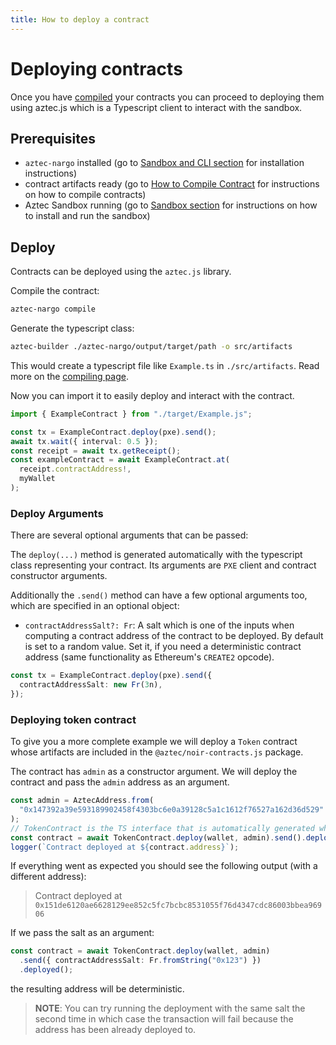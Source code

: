 ```yaml
---
title: How to deploy a contract
---
```


# Deploying contracts

Once you have [compiled](../compiling_contracts/how_to_compile_contract.md) your contracts you can proceed to deploying them using aztec.js which is a Typescript client to interact with the sandbox.

## Prerequisites

- `aztec-nargo` installed (go to [Sandbox and CLI section](../../sandbox/main.md) for installation instructions)
- contract artifacts ready (go to [How to Compile Contract](../compiling_contracts/how_to_compile_contract.md) for instructions on how to compile contracts)
- Aztec Sandbox running (go to [Sandbox section](../../getting_started/quickstart.md) for instructions on how to install and run the sandbox)

## Deploy

Contracts can be deployed using the `aztec.js` library.

Compile the contract:

```bash
aztec-nargo compile
```

Generate the typescript class:

```bash
aztec-builder ./aztec-nargo/output/target/path -o src/artifacts
```

This would create a typescript file like `Example.ts` in `./src/artifacts`. Read more on the [compiling page](../compiling_contracts/how_to_compile_contract.md).

Now you can import it to easily deploy and interact with the contract.

```ts
import { ExampleContract } from "./target/Example.js";

const tx = ExampleContract.deploy(pxe).send();
await tx.wait({ interval: 0.5 });
const receipt = await tx.getReceipt();
const exampleContract = await ExampleContract.at(
  receipt.contractAddress!,
  myWallet
);
```
### Deploy Arguments

There are several optional arguments that can be passed:

The `deploy(...)` method is generated automatically with the typescript class representing your contract.
Its arguments are `PXE` client and contract constructor arguments.

Additionally the `.send()` method can have a few optional arguments too, which are specified in an optional object:

- `contractAddressSalt?: Fr`: A salt which is one of the inputs when computing a contract address of the contract to be deployed.
  By default is set to a random value.
  Set it, if you need a deterministic contract address (same functionality as Ethereum's `CREATE2` opcode).

```ts
const tx = ExampleContract.deploy(pxe).send({
  contractAddressSalt: new Fr(3n),
});
```

### Deploying token contract

To give you a more complete example we will deploy a `Token` contract whose artifacts are included in the `@aztec/noir-contracts.js` package.

The contract has `admin` as a constructor argument.
We will deploy the contract and pass the `admin` address as an argument.

```ts
const admin = AztecAddress.from(
  "0x147392a39e593189902458f4303bc6e0a39128c5a1c1612f76527a162d36d529"
);
// TokenContract is the TS interface that is automatically generated when compiling the contract with the `-ts` flag.
const contract = await TokenContract.deploy(wallet, admin).send().deployed();
logger(`Contract deployed at ${contract.address}`);
```

If everything went as expected you should see the following output (with a different address):

> Contract deployed at `0x151de6120ae6628129ee852c5fc7bcbc8531055f76d4347cdc86003bbea96906`

If we pass the salt as an argument:

```ts
const contract = await TokenContract.deploy(wallet, admin)
  .send({ contractAddressSalt: Fr.fromString("0x123") })
  .deployed();
```

the resulting address will be deterministic.

> **NOTE**: You can try running the deployment with the same salt the second time in which case the transaction will fail because the address has been already deployed to.
